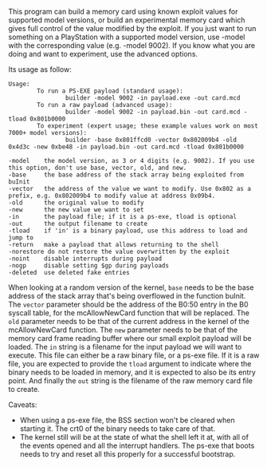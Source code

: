 This program can build a memory card using known exploit values for supported model versions, or build an experimental memory card which gives full control of the value modified by the exploit. If you just want to run something on a PlayStation with a supported model version, use -model with the corresponding value (e.g. -model 9002). If you know what you are doing and want to experiment, use the advanced options.

Its usage as follow:

```
Usage:
        To run a PS-EXE payload (standard usage):
                builder -model 9002 -in payload.exe -out card.mcd
        To run a raw payload (advanced usage):
                builder -model 9002 -in payload.bin -out card.mcd -tload 0x801b0000
        To experiment (expert usage; these example values work on most 7000+ model versions):
                builder -base 0x801ffcd0 -vector 0x802009b4 -old 0x4d3c -new 0xbe48 -in payload.bin -out card.mcd -tload 0x801b0000

-model    the model version, as 3 or 4 digits (e.g. 9002). If you use this option, don't use base, vector, old, and new.
-base     the base address of the stack array being exploited from buInit
-vector   the address of the value we want to modify. Use 0x802 as a prefix, e.g. 0x802009b4 to modify value at address 0x09b4.
-old      the original value to modify
-new      the new value we want to set
-in       the payload file; if it is a ps-exe, tload is optional
-out      the output filename to create
-tload    if 'in' is a binary payload, use this address to load and jump to
-return   make a payload that allows returning to the shell
-norestore do not restore the value overwritten by the exploit
-noint    disable interrupts during payload
-nogp     disable setting $gp during payloads
-deleted  use deleted fake entries
```

When looking at a random version of the kernel, `base` needs to be the base address of the stack array that's being overflowed in the function buInit. The `vector` parameter should be the address of the B0:50 entry in the B0 syscall table, for the mcAllowNewCard function that will be replaced. The `old` parameter needs to be that of the current address in the kernel of the mcAllowNewCard function. The `new` parameter needs to be that of the memory card frame reading buffer where our small exploit payload will be loaded. The `in` string is a filename for the input payload we will want to execute. This file can either be a raw binary file, or a ps-exe file. If it is a raw file, you are expected to provide the `tload` argument to indicate where the binary needs to be loaded in memory, and it is expected to also be its entry point. And finally the `out` string is the filename of the raw memory card file to create.

Caveats:
- When using a ps-exe file, the BSS section won't be cleared when starting it. The crt0 of the binary needs to take care of that.
- The kernel still will be at the state of what the shell left it at, with all of the events opened and all the interrupt handlers. The ps-exe that boots needs to try and reset all this properly for a successful bootstrap.
